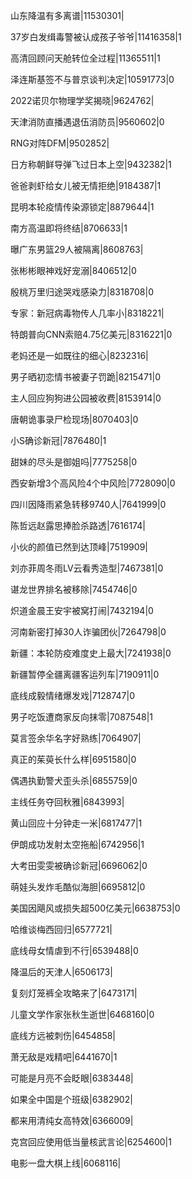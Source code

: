 山东降温有多离谱|11530301|

37岁白发缉毒警被认成孩子爷爷|11416358|1

高清回顾问天舱转位全过程|11365511|1

泽连斯基签不与普京谈判决定|10591773|0

2022诺贝尔物理学奖揭晓|9624762|

天津消防直播遇退伍消防员|9560602|0

RNG对阵DFM|9502852|

日方称朝鲜导弹飞过日本上空|9432382|1

爸爸剥虾给女儿被无情拒绝|9184387|1

昆明本轮疫情传染源锁定|8879644|1

南方高温即将终结|8706633|1

曝广东男篮29人被隔离|8608763|

张彬彬眼神戏好宠溺|8406512|0

殷桃万里归途哭戏感染力|8318708|0

专家：新冠病毒物传人几率小|8318221|

特朗普向CNN索赔4.75亿美元|8316221|0

老妈还是一如既往的细心|8232316|

男子晒初恋情书被妻子罚跪|8215471|0

主人回应狗狗进公园被收费|8153914|0

唐朝诡事录尸检现场|8070403|0

小S确诊新冠|7876480|1

甜妹的尽头是御姐吗|7775258|0

西安新增3个高风险4个中风险|7728090|0

四川因降雨紧急转移9740人|7641999|0

陈哲远赵露思捧脸杀路透|7616174|

小伙的颜值已然到达顶峰|7519909|

刘亦菲周冬雨LV云看秀造型|7467381|0

谌龙世界排名被移除|7454746|0

炽道金晨王安宇被窝打闹|7432194|0

河南新密打掉30人诈骗团伙|7264798|0

新疆：本轮防疫难度史上最大|7241938|0

新疆暂停全疆离疆客运列车|7190911|0

底线成毅情绪爆发戏|7128747|0

男子吃饭遭商家反向抹零|7087548|1

莫言签余华名字好熟练|7064907|

真正的茱萸长什么样|6951580|0

偶遇执勤警犬歪头杀|6855759|0

主线任务夺回秋雅|6843993|

黄山回应十分钟走一米|6817477|1

伊朗成功发射太空拖船|6742956|1

大考田雯雯被确诊新冠|6696062|0

萌娃头发炸毛酷似海胆|6695812|0

美国因飓风或损失超500亿美元|6638753|0

哈维谈梅西回归|6577721|

底线母女情虐到不行|6539488|0

降温后的天津人|6506173|

复刻灯笼裤全攻略来了|6473171|

儿童文学作家张秋生逝世|6468160|0

底线方远被刺伤|6454858|

萧无敌是戏精吧|6441670|1

可能是月亮不会眨眼|6383448|

如果全中国是个班级|6382902|

都来用清纯女高特效|6366009|

克宫回应使用低当量核武言论|6254600|1

电影一盘大棋上线|6068116|

